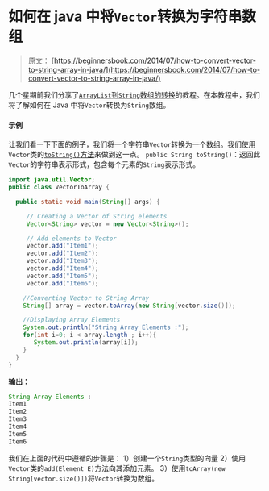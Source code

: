 # 如何在 java 中将`Vector`转换为字符串数组

> 原文： [https://beginnersbook.com/2014/07/how-to-convert-vector-to-string-array-in-java/](https://beginnersbook.com/2014/07/how-to-convert-vector-to-string-array-in-java/)

几个星期前我们分享了[`ArrayList`到`String`数组的转换](https://beginnersbook.com/2013/12/how-to-convert-arraylist-to-string-array-in-java/)的教程。在本教程中，我们将了解如何在 Java 中将`Vector`转换为`String`数组。

#### 示例

让我们看一下下面的例子，我们将一个字符串`Vector`转换为一个数组。我们使用`Vector`类的[`toString()`方法](https://docs.oracle.com/javase/7/docs/api/java/util/Vector.html#toString())来做到这一点。
`public String toString()`：返回此`Vector`的字符串表示形式，包含每个元素的`String`表示形式。

```java
import java.util.Vector;
public class VectorToArray {

  public static void main(String[] args) {

     // Creating a Vector of String elements
     Vector<String> vector = new Vector<String>();

     // Add elements to Vector
     vector.add("Item1");
     vector.add("Item2");
     vector.add("Item3");
     vector.add("Item4");
     vector.add("Item5");
     vector.add("Item6");

    //Converting Vector to String Array
    String[] array = vector.toArray(new String[vector.size()]);

    //Displaying Array Elements
    System.out.println("String Array Elements :");
    for(int i=0; i < array.length ; i++){
       System.out.println(array[i]);
    }
  }
}
```

**输出：**

```java
String Array Elements :
Item1
Item2
Item3
Item4
Item5
Item6
```

我们在上面的代码中遵循的步骤是：
1）创建一个`String`类型的向量
2）使用`Vector`类的`add(Element E)`方法向其添加元素。
3）使用`toArray(new String[vector.size()])`将`Vector`转换为数组。